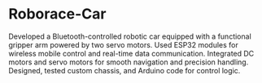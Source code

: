 # Roborace-Car
Developed a Bluetooth-controlled robotic car equipped with a functional gripper arm powered by two servo motors. Used ESP32 modules for wireless mobile control and real-time data communication. Integrated DC motors and servo motors for smooth navigation and precision handling. Designed, tested custom chassis, and Arduino code for control logic. 
